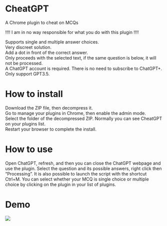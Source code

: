 # CheatGPT
A Chrome plugin to cheat on MCQs

!!!! I am in no way responsible for what you do with this plugin !!!!

Supports single and multiple answer choices.  
Very discreet solution.  
Add a dot in front of the correct answer.  
Only proceeds with the selected text, if the same question is below, it will not be processed.  
A ChatGPT account is required. There is no need to subscribe to ChatGPT+.  
Only support GPT3.5.

# How to install

Download the ZIP file, then decompress it.  
Go to manage your plugins in Chrome, then enable the admin mode.    
Select the folder of the decompressed ZIP. Normally you can see CheatGPT on your plugins list.    
Restart your browser to complete the install.  

# How to use

Open ChatGPT, refresh, and then you can close the ChatGPT webpage and use the plugin.
Select the question and its possible answers, right click then “Processing”. It is also possible to launch the script with the shortcut Ctrl+M.
You can select whether your MCQ is single choice or multiple choice by clicking on the plugin in your list of plugins.

# Demo

![](https://github.com/Hbz00/CheatGPT/blob/main/demo.gif)
